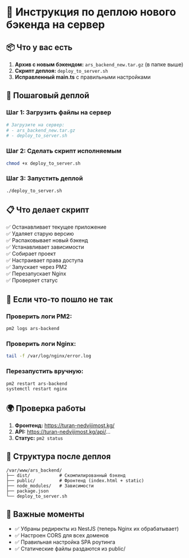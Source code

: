 # 🚀 Инструкция по деплою нового бэкенда на сервер

## 📦 Что у вас есть

1. **Архив с новым бэкендом:** `ars_backend_new.tar.gz` (в папке выше)
2. **Скрипт деплоя:** `deploy_to_server.sh`
3. **Исправленный main.ts** с правильными настройками

## 🔧 Пошаговый деплой

### Шаг 1: Загрузить файлы на сервер
```bash
# Загрузите на сервер:
# - ars_backend_new.tar.gz
# - deploy_to_server.sh
```

### Шаг 2: Сделать скрипт исполняемым
```bash
chmod +x deploy_to_server.sh
```

### Шаг 3: Запустить деплой
```bash
./deploy_to_server.sh
```

## 📋 Что делает скрипт

✅ Останавливает текущее приложение  
✅ Удаляет старую версию  
✅ Распаковывает новый бэкенд  
✅ Устанавливает зависимости  
✅ Собирает проект  
✅ Настраивает права доступа  
✅ Запускает через PM2  
✅ Перезапускает Nginx  
✅ Проверяет статус  

## 🚨 Если что-то пошло не так

### Проверить логи PM2:
```bash
pm2 logs ars-backend
```

### Проверить логи Nginx:
```bash
tail -f /var/log/nginx/error.log
```

### Перезапустить вручную:
```bash
pm2 restart ars-backend
systemctl restart nginx
```

## 🌍 Проверка работы

1. **Фронтенд:** https://turan-nedvijimost.kg/
2. **API:** https://turan-nedvijimost.kg/api/...
3. **Статус:** `pm2 status`

## 📁 Структура после деплоя

```
/var/www/ars_backend/
├── dist/           # Скомпилированный бэкенд
├── public/         # Фронтенд (index.html + static)
├── node_modules/   # Зависимости
├── package.json
└── deploy_to_server.sh
```

## 🔐 Важные моменты

- ✅ Убраны редиректы из NestJS (теперь Nginx их обрабатывает)
- ✅ Настроен CORS для всех доменов
- ✅ Правильная настройка SPA роутинга
- ✅ Статические файлы раздаются из public/
